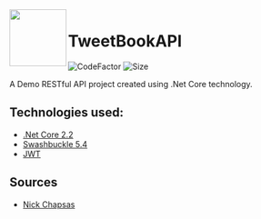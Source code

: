 <img src="https://upload.wikimedia.org/wikipedia/commons/e/ee/.NET_Core_Logo.svg" width="100" height="100" align="left" />

# TweetBookAPI

![CodeFactor](https://img.shields.io/codefactor/grade/github/jscastanos/TweetBookAPI)
![Size](https://img.shields.io/github/repo-size/jscastanos/TweetbookAPI)

A Demo RESTful API project created using .Net Core technology.

## Technologies used:

- [.Net Core 2.2](https://dotnet.microsoft.com/download/dotnet-core/2.2)
- [Swashbuckle 5.4](https://www.nuget.org/packages/Swashbuckle/5.4.0)
- [JWT](https://jwt.io/)

## Sources

- [Nick Chapsas](https://www.youtube.com/watch?v=sdlt3-ptt9g&list=PLUOequmGnXxOgmSDWU7Tl6iQTsOtyjtwU)
